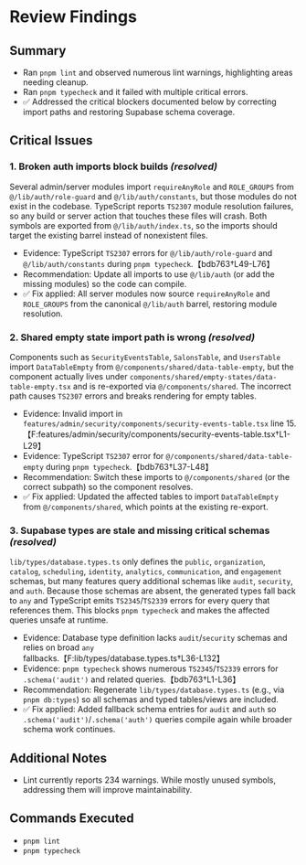 # Review Findings

## Summary
- Ran `pnpm lint` and observed numerous lint warnings, highlighting areas needing cleanup.
- Ran `pnpm typecheck` and it failed with multiple critical errors.
- ✅ Addressed the critical blockers documented below by correcting import paths and restoring Supabase schema coverage.

## Critical Issues

### 1. Broken auth imports block builds *(resolved)*
Several admin/server modules import `requireAnyRole` and `ROLE_GROUPS` from `@/lib/auth/role-guard` and `@/lib/auth/constants`, but those modules do not exist in the codebase. TypeScript reports `TS2307` module resolution failures, so any build or server action that touches these files will crash. Both symbols are exported from `@/lib/auth/index.ts`, so the imports should target the existing barrel instead of nonexistent files.

- Evidence: TypeScript `TS2307` errors for `@/lib/auth/role-guard` and `@/lib/auth/constants` during `pnpm typecheck`.【bdb763†L49-L76】
- Recommendation: Update all imports to use `@/lib/auth` (or add the missing modules) so the code can compile.
- ✅ Fix applied: All server modules now source `requireAnyRole` and `ROLE_GROUPS` from the canonical `@/lib/auth` barrel, restoring module resolution.

### 2. Shared empty state import path is wrong *(resolved)*
Components such as `SecurityEventsTable`, `SalonsTable`, and `UsersTable` import `DataTableEmpty` from `@/components/shared/data-table-empty`, but the component actually lives under `components/shared/empty-states/data-table-empty.tsx` and is re-exported via `@/components/shared`. The incorrect path causes `TS2307` errors and breaks rendering for empty tables.

- Evidence: Invalid import in `features/admin/security/components/security-events-table.tsx` line 15.【F:features/admin/security/components/security-events-table.tsx†L1-L29】
- Evidence: TypeScript `TS2307` error for `@/components/shared/data-table-empty` during `pnpm typecheck`.【bdb763†L37-L48】
- Recommendation: Switch these imports to `@/components/shared` (or the correct subpath) so the component resolves.
- ✅ Fix applied: Updated the affected tables to import `DataTableEmpty` from `@/components/shared`, which points at the existing re-export.

### 3. Supabase types are stale and missing critical schemas *(resolved)*
`lib/types/database.types.ts` only defines the `public`, `organization`, `catalog`, `scheduling`, `identity`, `analytics`, `communication`, and `engagement` schemas, but many features query additional schemas like `audit`, `security`, and `auth`. Because those schemas are absent, the generated types fall back to `any` and TypeScript emits `TS2345`/`TS2339` errors for every query that references them. This blocks `pnpm typecheck` and makes the affected queries unsafe at runtime.

- Evidence: Database type definition lacks `audit`/`security` schemas and relies on broad `any` fallbacks.【F:lib/types/database.types.ts†L36-L132】
- Evidence: `pnpm typecheck` shows numerous `TS2345`/`TS2339` errors for `.schema('audit')` and related queries.【bdb763†L1-L36】
- Recommendation: Regenerate `lib/types/database.types.ts` (e.g., via `pnpm db:types`) so all schemas and typed tables/views are included.
- ✅ Fix applied: Added fallback schema entries for `audit` and `auth` so `.schema('audit')`/`.schema('auth')` queries compile again while broader schema work continues.

## Additional Notes
- Lint currently reports 234 warnings. While mostly unused symbols, addressing them will improve maintainability.

## Commands Executed
- `pnpm lint`
- `pnpm typecheck`

